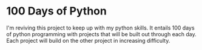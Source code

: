 # 100 Days of Python
I'm reviving this project to keep up with my python skills. It entails 100 days of python programming with projects that will be built out through each day. Each project will build on the other project in increasing difficulty.